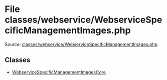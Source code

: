 File classes/webservice/WebserviceSpecificManagementImages.php
=========

Source: [classes/webservice/WebserviceSpecificManagementImages.php](https://github.com/PrestaShop/PrestaShop/blob/1.6.0.13/classes/webservice/WebserviceSpecificManagementImages.php)


Classes
-------

* [WebserviceSpecificManagementImagesCore](class.WebserviceSpecificManagementImagesCore.md)

